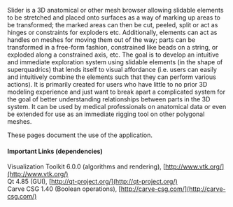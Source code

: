 Slider is a 3D anatomical or other mesh browser allowing slidable elements to be stretched and placed 
onto surfaces as a way of marking up areas to be transformed; the marked areas can then be cut, peeled, 
split or act as hinges or constraints for exploders etc. Additionally, elements can act as handles on
meshes for moving them out of the way; parts can be transformed in a free-form fashion, constrained like
beads on a string, or exploded along a constrained axis, etc. The goal is to develop an intuitive and immediate 
exploration system using slidable elements (in the shape of superquadrics) that lends itself to visual affordance 
(i.e. users can easily and intuitively combine the elements such that they can perform various actions). It is 
primarily created for users who have little to no prior 3D modeling experience and just want to break apart a 
complicated system for the goal of better understanding relationships between parts in the 3D system. It can 
be used by medical professionals on anatomical data or even be extended for use as an immediate rigging tool 
on other polygonal meshes.

These pages document the use of the application.

#### Important Links (dependencies)

Visualization Toolkit 6.0.0 (algorithms and rendering), [http://www.vtk.org/](http://www.vtk.org/) <br />
Qt 4.85 (GUI), [http://qt-project.org/](http://qt-project.org/) <br />
Carve CSG 1.40 (Boolean operations), [http://carve-csg.com/](http://carve-csg.com/) <br />
